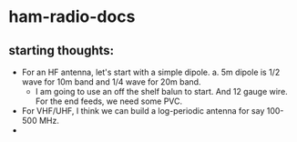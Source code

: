 # ham-radio-docs


## starting thoughts:

- For an  HF antenna, let's start with a simple dipole. a. 5m dipole is 1/2 wave for 10m band and 1/4 wave for 20m band.
   -  I am going  to use an off the shelf balun to start. And 12 gauge wire. For the end feeds, we need some PVC. 
- For VHF/UHF, I think we can build a log-periodic antenna for say 100-500 MHz.
- 
